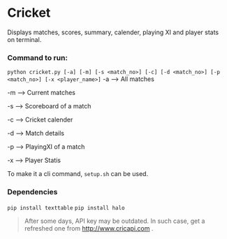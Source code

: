 # Cricket
Displays matches, scores, summary, calender, playing XI and player stats on terminal.

### Command to run:
```python cricket.py [-a] [-m] [-s <match_no>] [-c] [-d <match_no>] [-p <match_no>] [-x <player_name>]```
-a --> All matches

-m --> Current matches

-s --> Scoreboard of a match

-c --> Cricket calender

-d --> Match details

-p --> PlayingXI of a match

-x --> Player Statis


To make it a cli command, `setup.sh` can be used.

### Dependencies
`pip install texttable`
`pip install halo`

> After some days, API key may be outdated. In such case, get a refreshed one from http://www.cricapi.com .

